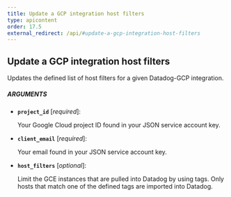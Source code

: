 ```yaml
---
title: Update a GCP integration host filters
type: apicontent
order: 17.5
external_redirect: /api/#update-a-gcp-integration-host-filters
---
```


## Update a GCP integration host filters

Updates the defined list of host filters for a given Datadog-GCP integration.

##### ARGUMENTS

* **`project_id`** [*required*]:

    Your Google Cloud project ID found in your JSON service account key.

* **`client_email`** [*required*]:

    Your email found in your JSON service account key.


* **`host_filters`** [*optional*]:

    Limit the GCE instances that are pulled into Datadog by using tags. Only hosts that match one of the defined tags are imported into Datadog.
